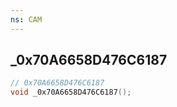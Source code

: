 ```yaml
---
ns: CAM
---
```

## _0x70A6658D476C6187

```c
// 0x70A6658D476C6187
void _0x70A6658D476C6187();
```


